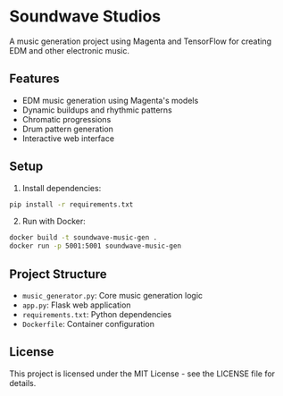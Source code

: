 # Soundwave Studios

A music generation project using Magenta and TensorFlow for creating EDM and other electronic music.

## Features

- EDM music generation using Magenta's models
- Dynamic buildups and rhythmic patterns
- Chromatic progressions
- Drum pattern generation
- Interactive web interface

## Setup

1. Install dependencies:
```bash
pip install -r requirements.txt
```

2. Run with Docker:
```bash
docker build -t soundwave-music-gen .
docker run -p 5001:5001 soundwave-music-gen
```

## Project Structure

- `music_generator.py`: Core music generation logic
- `app.py`: Flask web application
- `requirements.txt`: Python dependencies
- `Dockerfile`: Container configuration

## License

This project is licensed under the MIT License - see the LICENSE file for details.
